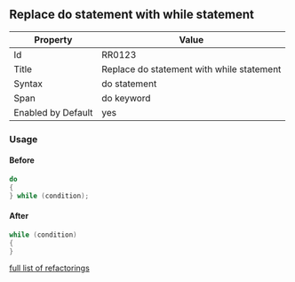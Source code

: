## Replace do statement with while statement

Property | Value
--- | --- 
Id | RR0123
Title | Replace do statement with while statement
Syntax | do statement
Span | do keyword
Enabled by Default | yes

### Usage

#### Before

```csharp
do
{
} while (condition);
```

#### After

```csharp
while (condition)
{
}
```

[full list of refactorings](Refactorings.md)
